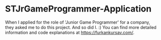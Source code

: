 # STJrGameProgrammer-Application
 
When I applied for the role of 'Junior Game Programmer' for a company, they asked me to do this project. And so did I. :) You can find more detailed information and code explanations at https://furkankursav.com/.
